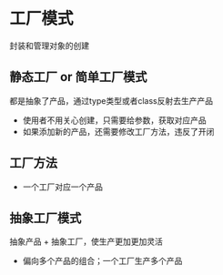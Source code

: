 # 工厂模式
封装和管理对象的创建

## 静态工厂 or 简单工厂模式
都是抽象了产品，通过type类型或者class反射去生产产品

* 使用者不用关心创建，只需要给参数，获取对应产品
* 如果添加新的产品，还需要修改工厂方法，违反了开闭

## 工厂方法
* 一个工厂对应一个产品

## 抽象工厂模式
抽象产品 + 抽象工厂，使生产更加更加灵活
* 偏向多个产品的组合；一个工厂生产多个产品


